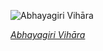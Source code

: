 
![Abhayagiri Vihāra](https://upload.wikimedia.org/wikipedia/commons/thumb/8/8f/SL_Anuradhapura_asv2020-01_img31_Abhayagiriya_Stupa.jpg/525px-SL_Anuradhapura_asv2020-01_img31_Abhayagiriya_Stupa.jpg)

*[Abhayagiri Vihāra](https://wikipedia.org/wiki/File:SL_Anuradhapura_asv2020-01_img31_Abhayagiriya_Stupa.jpg)*
